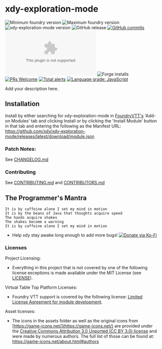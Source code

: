# xdy-exploration-mode

<img title="Minimum foundry version" src="https://img.shields.io/badge/dynamic/json?url=https://raw.githubusercontent.com/xdy/xdy-exploration-mode/main/src/module.json&label=Minimum%20Foundry%20version&query=minimumCoreVersion&style=flat-square&color=important"> <img title="Maximum foundry version" src="https://img.shields.io/badge/dynamic/json?url=https://raw.githubusercontent.com/xdy/xdy-exploration-mode/main/src/module.json&label=Maximum%20Foundry%20version&query=compatibleCoreVersion&style=flat-square&color=important"> <img title="xdy-exploration-mode version" src="https://img.shields.io/badge/dynamic/json?url=https://raw.githubusercontent.com/xdy/xdy-exploration-mode/main/src/module.json&label=xdy-exploration-mode%20version&query=version&style=flat-square&color=success">
![GitHub release](https://img.shields.io/github/release-date/xdy/xdy-exploration-mode) [![GitHub commits](https://img.shields.io/github/commits-since/xdy/xdy-exploration-mode/latest)](https://github.com/xdy/xdy-exploration-mode/commits/) ![the latest version zip](https://img.shields.io/github/downloads/xdy/xdy-exploration-mode/latest/xdy-exploration-mode.zip) ![Forge installs](https://img.shields.io/badge/dynamic/json?label=Forge%20Installs&query=package.installs&suffix=%25&url=https%3A%2F%2Fforge-vtt.com%2Fapi%2Fbazaar%2Fpackage%2Fxdy-party-group) [![PRs Welcome](https://img.shields.io/badge/PRs-welcome-brightgreen.svg?style=flat-square)](http://makeapullrequest.com) [![Total alerts](https://img.shields.io/lgtm/alerts/g/xdy/xdy-exploration-mode.svg?logo=lgtm&logoWidth=18)](https://lgtm.com/projects/g/xdy/xdy-exploration-mode/alerts/) [![Language grade: JavaScript](https://img.shields.io/lgtm/grade/javascript/g/xdy/xdy-exploration-mode.svg?logo=lgtm&logoWidth=18)](https://lgtm.com/projects/g/xdy/xdy-exploration-mode/context:javascript)

Add your description here.

## Installation

Install by either searching for xdy-exploration-mode in [FoundryVTT's](https://foundryvtt.com/) 'Add-on Modules' tab and clicking
Install or by clicking the 'Install Module' button in that tab and entering the following as the Manifest
URL: https://github.com/xdy/xdy-exploration-mode/releases/latest/download/module.json

### Patch Notes:

See [CHANGELOG.md](CHANGELOG.md)

### Contributing

See [CONTRIBUTING.md](CONTRIBUTING.md) and [CONTRIBUTORS.md](CONTRIBUTORS.md)

## The Programmer's Mantra

```
It is by caffeine alone I set my mind in motion
It is by the beans of Java that thoughts acquire speed
The hands acquire shakes
The shakes become a warning
It is by caffeine alone I set my mind in motion
```

* Help xdy stay awake long enough to add more
  bugs! [![Donate via Ko-Fi](https://img.shields.io/badge/support-ko--fi-ff4646?style=flat-square&logo=ko-fi)](https://ko-fi.com/xdy1337)

### Licenses

Project Licensing:

* Everything in this project that is not covered by one of the following license exceptions is made available under the
  MIT License (see [LICENSE](LICENSE)).

Virtual Table Top Platform Licenses:

* Foundry VTT support is covered by the following
  license: [Limited License Agreement for module development](https://foundryvtt.com/article/license/).

Asset licenses:

* The icons in the assets folder as well as the original icons from [https://game-icons.net/](https://game-icons.net/)
  are provided under
  the [Creative Commons Attribution 3.0 Unported (CC BY 3.0) license](https://creativecommons.org/licenses/by/3.0/) and
  were made by numerous authors. The full list of those can be found at: https://game-icons.net/about.html#authors
